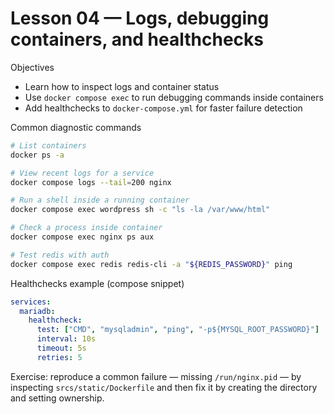# Lesson 04 — Logs, debugging containers, and healthchecks

Objectives
- Learn how to inspect logs and container status
- Use `docker compose exec` to run debugging commands inside containers
- Add healthchecks to `docker-compose.yml` for faster failure detection

Common diagnostic commands

```bash
# List containers
docker ps -a

# View recent logs for a service
docker compose logs --tail=200 nginx

# Run a shell inside a running container
docker compose exec wordpress sh -c "ls -la /var/www/html"

# Check a process inside container
docker compose exec nginx ps aux

# Test redis with auth
docker compose exec redis redis-cli -a "${REDIS_PASSWORD}" ping
```

Healthchecks example (compose snippet)

```yaml
services:
  mariadb:
    healthcheck:
      test: ["CMD", "mysqladmin", "ping", "-p${MYSQL_ROOT_PASSWORD}"]
      interval: 10s
      timeout: 5s
      retries: 5
```

Exercise: reproduce a common failure — missing `/run/nginx.pid` — by inspecting `srcs/static/Dockerfile` and then fix it by creating the directory and setting ownership.
